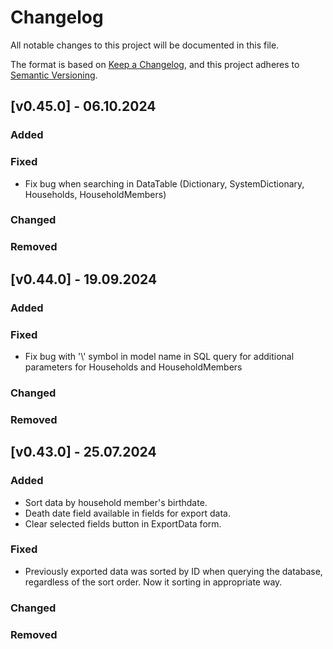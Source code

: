 # Changelog

All notable changes to this project will be documented in this file.

The format is based on [Keep a Changelog](https://keepachangelog.com/en/1.1.0/),
and this project adheres to [Semantic Versioning](https://semver.org/spec/v2.0.0.html).

## [v0.45.0] - 06.10.2024

### Added

### Fixed

- Fix bug when searching in DataTable (Dictionary, SystemDictionary, Households, HouseholdMembers)

### Changed

### Removed



## [v0.44.0] - 19.09.2024

### Added

### Fixed

- Fix bug with '\\' symbol in model name in SQL query for additional parameters for Households and HouseholdMembers

### Changed

### Removed

## [v0.43.0] - 25.07.2024

### Added

- Sort data by household member's birthdate.
- Death date field available in fields for export data.
- Clear selected fields button in ExportData form.

### Fixed

- Previously exported data was sorted by ID when querying the database, regardless of the sort order. 
  Now it sorting in appropriate way.  

### Changed

### Removed

